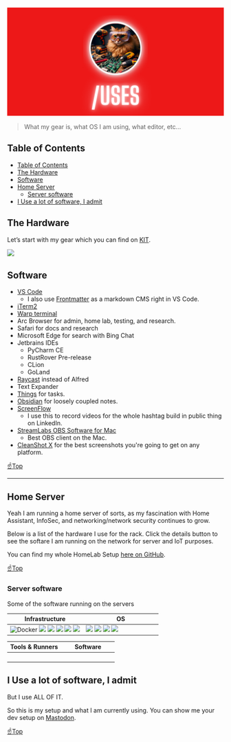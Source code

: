 <p align="center">
  <img src="assets/4.png" />
</p>

> What my gear is, what OS I am using, what editor, etc...

## Table of Contents
- [Table of Contents](#table-of-contents)
- [The Hardware](#the-hardware)
- [Software](#software)
- [Home Server](#home-server)
  - [Server software](#server-software)
- [I Use a lot of software, I admit](#i-use-a-lot-of-software-i-admit)

## The Hardware

Let’s start with my gear which you can find on [KIT](https://kit.co/tiffanywhite/my-office).

![](https://res.cloudinary.com/dfahg992n/image/upload/c_scale,w_742/v1706323003/tools_wa8xso.jpg)

## Software

- [VS Code](https://code.visualstudio.com/)
  - I also use [Frontmatter](https://frontmatter.codes) as a markdown CMS right in VS Code.
- [iTerm2](https://iterm2.com/)
- [Warp terminal](https://www.warp.dev/)
- Arc Browser for admin, home lab, testing, and research.
- Safari for docs and research
- Microsoft Edge for search with Bing Chat
- Jetbrains IDEs
  - PyCharm CE
  - RustRover Pre-release
  - CLion
  - GoLand
- [Raycast](https://raycast.com/) instead of Alfred
- Text Expander
- [Things](https://culturedcode.com/things/) for tasks.
- [Obsidian](https://obsidian.md) for loosely coupled notes.
- [ScreenFlow](https://www.telestream.net/screenflow/overview.htm)
  - I use this to record videos for the whole hashtag build in public thing on LinkedIn.
- [StreamLabs OBS Software for Mac](https://streamlabs.com/)
  - Best OBS client on the Mac.
- [CleanShot X](https://cleanshot.com/) for the best screenshots you're going to get on any platform.

[☝️Top](#table-of-contents)
<hr />

## Home Server
Yeah I am running a home server of sorts, as my fascination with Home Assistant, InfoSec, and networking/network security continues to grow.

Below is a list of the hardware I use for the rack. Click the details button to see the softare I am running on the network for server and IoT purposes.

You can find my whole HomeLab Setup
 [here on GitHub](https://homelab.tifflabs.org).

[☝️Top](#table-of-contents)

### Server software
Some of the software running on the servers

<table>    
  <thead>
    <tr>      
      <th>Infrastructure</th>
      <th>OS</th>
    </tr>
  </thead>      
  <tbody>
    <tr>
      <td width="50%">
        <img src="https://img.shields.io/badge/docker-0db7ed?style=for-the-badge&logo=docker&logoColor=white" alt="Docker">
        <img src="https://img.shields.io/badge/GitLab-FC6D26?style=for-the-badge&logo=gitlab&logoColor=white">
        <img src="https://img.shields.io/badge/Proxmox-E57000?style=for-the-badge&logo=proxmox&logoColor=white">
        <img src="https://img.shields.io/badge/k3s-FFC61C?style=for-the-badge&logo=k3s&logoColor=white">
        <img src="https://img.shields.io/badge/Nginx-009639?style=for-the-badge&logo=nginx&logoColor=white">
        <img src="https://img.shields.io/badge/Prometheus-E6522C?style=for-the-badge&logo=prometheus&logoColor=white">
      </td>
      <td valign="top" width="50%">
        <img src="https://img.shields.io/badge/mac%20os-000000?style=for-the-badge&logo=apple&logoColor=white">
        <img src="https://img.shields.io/badge/Debian-d70a53?style=for-the-badge&logo=debian&logoColor=white">
        <img src="https://img.shields.io/badge/Windows_11-0078d4?style=for-the-badge&logo=windows-11&logoColor=white">
        <img src="https://img.shields.io/badge/Ubuntu-dd4814?style=for-the-badge&logo=ubuntu&logoColor=white">
      </td>
    </tr>
  </tbody>    
</table>



<table>
  <thead>
    <tr>
      <th>Tools & Runners</th>
      <th>Software</th>
      <tbody>
        <td valign="top" width="50%">
        <img src="https://img.shields.io/badge/GitHub_Actions-2088FF?style=for-the-badge&logo=github-actions&logoColor=white" alt="">
        <img src="https://img.shields.io/badge/pihole-96060c?style=for-the-badge&logo=pihole&logoColor=white" alt="">
        <img src="https://img.shields.io/badge/mqtt-660006?style=for-the-badge&logo=mqtt&logoColor=white" alt="">
        <img src="https://img.shields.io/badge/Raspberry%20Pi-A22846?style=for-the-badge&logo=Raspberry%20Pi&logoColor=white" alt="">
        <img src="https://img.shields.io/badge/uptimekuma-5cdd8b?style=for-the-badge&logo=uptimekuma&logoColor=white" alt="">
      </td>
      <td valign="top" width="50%">
        <img src="https://img.shields.io/badge/Wiki%20js-1976D2?style=for-the-badge&logo=Wikidotjs&logoColor=white" alt="">
        <img src="https://img.shields.io/badge/jellyfin-00a4dc?style=for-the-badge&logo=jellyfin&logoColor=white" alt="">
        <img src="https://img.shields.io/badge/InfluxDB-22ADF6?style=for-the-badge&logo=InfluxDB&logoColor=white" alt="">
         <img src="https://img.shields.io/badge/esphome-000000?style=for-the-badge&logo=esphome&logoColor=white" alt="">
          <img src="https://img.shields.io/badge/Grafana-F2F4F9?style=for-the-badge&logo=grafana&logoColor=orange&labelColor=F2F4F9" alt="">
         <img src="https://img.shields.io/badge/Nextcloud-0082C9?style=for-the-badge&logo=Nextcloud&logoColor=white" alt=""> 
         <img src="https://img.shields.io/badge/wireguard-88171a?style=for-the-badge&logo=wireguard&logoColor=white" alt=""> 
      </td>
      </tbody>
    </tr>
  </thead>
</table>


## I Use a lot of software, I admit

But I use ALL OF IT.

So this is my setup and what I am currently using. You can show me your dev setup on [Mastodon](https://fosstodon.org/@tiff).


[☝️Top](#table-of-contents)
